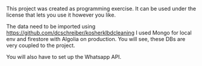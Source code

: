 This project was created as programming exercise.
It can be used under the license that lets you use it however you like.

The data need to be imported using https://github.com/dcschreiber/kosherklbdcleaning
I used Mongo for local env and firestore with Algolia on production.
You will see, these DBs are very coupled to the project.

You will also have to set up the Whatsapp API.